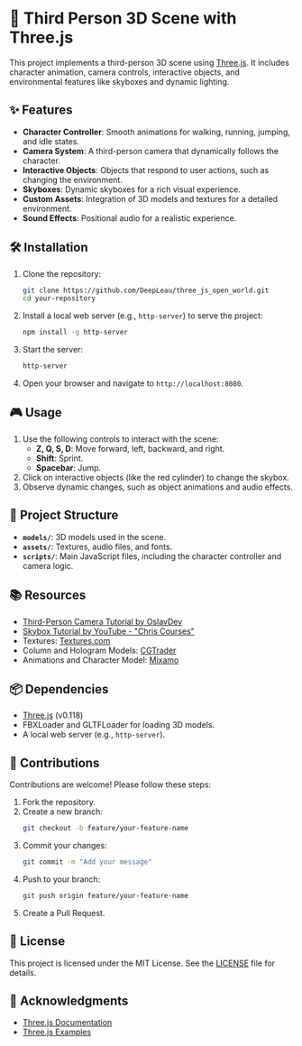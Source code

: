 
# 🌟 Third Person 3D Scene with Three.js

This project implements a third-person 3D scene using [Three.js](https://threejs.org/). It includes character animation, camera controls, interactive objects, and environmental features like skyboxes and dynamic lighting.

## ✨ Features

- **Character Controller**: Smooth animations for walking, running, jumping, and idle states.
- **Camera System**: A third-person camera that dynamically follows the character.
- **Interactive Objects**: Objects that respond to user actions, such as changing the environment.
- **Skyboxes**: Dynamic skyboxes for a rich visual experience.
- **Custom Assets**: Integration of 3D models and textures for a detailed environment.
- **Sound Effects**: Positional audio for a realistic experience.

## 🛠️ Installation

1. Clone the repository:
   ```bash
   git clone https://github.com/DeepLeau/three_js_open_world.git
   cd your-repository
   ```
2. Install a local web server (e.g., `http-server`) to serve the project:
   ```bash
   npm install -g http-server
   ```
3. Start the server:
   ```bash
   http-server
   ```
4. Open your browser and navigate to `http://localhost:8080`.

## 🎮 Usage

1. Use the following controls to interact with the scene:
   - **Z, Q, S, D**: Move forward, left, backward, and right.
   - **Shift**: Sprint.
   - **Spacebar**: Jump.
2. Click on interactive objects (like the red cylinder) to change the skybox.
3. Observe dynamic changes, such as object animations and audio effects.

## 📁 Project Structure

- **`models/`**: 3D models used in the scene.
- **`assets/`**: Textures, audio files, and fonts.
- **`scripts/`**: Main JavaScript files, including the character controller and camera logic.

## 📚 Resources

- [Third-Person Camera Tutorial by OslavDev](https://oslavdev.medium.com/third-person-controller-in-three-js-b643bec50f92)
- [Skybox Tutorial by YouTube - "Chris Courses"](https://www.youtube.com/watch?v=cp-H_6VODko)
- Textures: [Textures.com](https://www.textures.com/)
- Column and Hologram Models: [CGTrader](https://www.cgtrader.com/)
- Animations and Character Model: [Mixamo](https://www.mixamo.com/)

## 📦 Dependencies

- [Three.js](https://threejs.org/) (v0.118)
- FBXLoader and GLTFLoader for loading 3D models.
- A local web server (e.g., `http-server`).

## 🤝 Contributions

Contributions are welcome! Please follow these steps:

1. Fork the repository.
2. Create a new branch:
   ```bash
   git checkout -b feature/your-feature-name
   ```
3. Commit your changes:
   ```bash
   git commit -m "Add your message"
   ```
4. Push to your branch:
   ```bash
   git push origin feature/your-feature-name
   ```
5. Create a Pull Request.

## 📜 License

This project is licensed under the MIT License. See the [LICENSE](LICENSE) file for details.

## 🙏 Acknowledgments

- [Three.js Documentation](https://threejs.org/docs/)
- [Three.js Examples](https://threejs.org/examples/)
